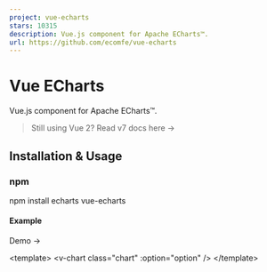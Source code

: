 ```yaml
---
project: vue-echarts
stars: 10315
description: Vue.js component for Apache ECharts™.
url: https://github.com/ecomfe/vue-echarts
---
```


Vue ECharts
===========

Vue.js component for Apache ECharts™.

> Still using Vue 2? Read v7 docs here →

Installation & Usage
--------------------

### npm

npm install echarts vue-echarts

#### Example

Demo →

<template\>
  <v-chart class\="chart" :option\="option" />
</template\>

<script setup>
import { use } from "echarts/core";
import { CanvasRenderer } from "echarts/renderers";
import { PieChart } from "echarts/charts";
import {
  TitleComponent,
  TooltipComponent,
  LegendComponent,
} from "echarts/components";
import VChart, { THEME\_KEY } from "vue-echarts";
import { ref, provide } from "vue";
use(\[
  CanvasRenderer,
  PieChart,
  TitleComponent,
  TooltipComponent,
  LegendComponent,
\]);
provide(THEME\_KEY, "dark");
const option \= ref({
  title: {
    text: "Traffic Sources",
    left: "center",
  },
  tooltip: {
    trigger: "item",
    formatter: "{a} <br/>{b} : {c} ({d}%)",
  },
  legend: {
    orient: "vertical",
    left: "left",
    data: \["Direct", "Email", "Ad Networks", "Video Ads", "Search Engines"\],
  },
  series: \[
    {
      name: "Traffic Sources",
      type: "pie",
      radius: "55%",
      center: \["50%", "60%"\],
      data: \[
        { value: 335, name: "Direct" },
        { value: 310, name: "Email" },
        { value: 234, name: "Ad Networks" },
        { value: 135, name: "Video Ads" },
        { value: 1548, name: "Search Engines" },
      \],
      emphasis: {
        itemStyle: {
          shadowBlur: 10,
          shadowOffsetX: 0,
          shadowColor: "rgba(0, 0, 0, 0.5)",
        },
      },
    },
  \],
});
</script\>

<style scoped>
.chart {
  height: 400px;
}
</style\>

Important

We encourage manually importing components and charts from ECharts for smaller bundle size. We've built an import code generator to help you with that. You can just paste in your `option` code and we'll generate the precise import code for you.

Try it →

But if you really want to import the whole ECharts bundle without having to import modules manually, just add this in your code:

import "echarts";

### CDN

Drop `<script>` inside your HTML file and access the component via `window.VueECharts`.

Demo →

<script src\="https://cdn.jsdelivr.net/npm/echarts@6.0.0"\></script\>
<script src\="https://cdn.jsdelivr.net/npm/vue@3.5.18"\></script\>
<script src\="https://cdn.jsdelivr.net/npm/vue-echarts@8.0.0-beta.1"\></script\>

const app \= Vue.createApp(...)

// register globally (or you can do it locally)
app.component('v-chart', VueECharts)

See more examples here.

### Props

-   `init-options: object`
    
    Optional chart init configurations. See `echarts.init`'s `opts` parameter here →
    
    Injection key: `INIT_OPTIONS_KEY`.
    
-   `theme: string | object`
    
    Theme to be applied. See `echarts.init`'s `theme` parameter here →
    
    Injection key: `THEME_KEY`.
    
-   `option: object`
    
    ECharts' universal interface. Modifying this prop will trigger ECharts' `setOption` method. Read more here →
    
    > 💡 When `update-options` is not specified, `notMerge: false` will be specified by default when the `setOption` method is called if the `option` object is modified directly and the reference remains unchanged; otherwise, if a new reference is bound to `option`, `notMerge: true` will be specified.
    
-   `update-options: object`
    
    Options for updating chart option. See `echartsInstance.setOption`'s `opts` parameter here →
    
    Injection key: `UPDATE_OPTIONS_KEY`.
    
-   `group: string`
    
    Group name to be used in chart connection. See `echartsInstance.group` here →
    
-   `autoresize: boolean | { throttle?: number, onResize?: () => void }` (default: `false`)
    
    Whether the chart should be resized automatically whenever its root is resized. Use the options object to specify a custom throttle delay (in milliseconds) and/or an extra resize callback function.
    
-   `loading: boolean` (default: `false`)
    
    Whether the chart is in loading state.
    
-   `loading-options: object`
    
    Configuration item of loading animation. See `echartsInstance.showLoading`'s `opts` parameter here →
    
    Injection key: `LOADING_OPTIONS_KEY`.
    
-   `manual-update: boolean` (default: `false`)
    
    For performance critical scenarios (having a large dataset) we'd better bypass Vue's reactivity system for `option` prop. By specifying `manual-update` prop with `true` and not providing `option` prop, the dataset won't be watched any more. After doing so, you need to retrieve the component instance with `ref` and manually call `setOption` method to update the chart.
    

### Events

You can bind events with Vue's `v-on` directive.

<template\>
  <v-chart :option\="option" @highlight\="handleHighlight" />
</template\>

Note

Only the `.once` event modifier is supported as other modifiers are tightly coupled with the DOM event system.

Vue ECharts support the following events:

-   `highlight` →
-   `downplay` →
-   `selectchanged` →
-   `legendselectchanged` →
-   `legendselected` →
-   `legendunselected` →
-   `legendselectall` →
-   `legendinverseselect` →
-   `legendscroll` →
-   `datazoom` →
-   `datarangeselected` →
-   `timelinechanged` →
-   `timelineplaychanged` →
-   `restore` →
-   `dataviewchanged` →
-   `magictypechanged` →
-   `geoselectchanged` →
-   `geoselected` →
-   `geounselected` →
-   `axisareaselected` →
-   `brush` →
-   `brushEnd` →
-   `brushselected` →
-   `globalcursortaken` →
-   `rendered` →
-   `finished` →
-   Mouse events
    -   `click` →
    -   `dblclick` →
    -   `mouseover` →
    -   `mouseout` →
    -   `mousemove` →
    -   `mousedown` →
    -   `mouseup` →
    -   `globalout` →
    -   `contextmenu` →
-   ZRender events
    -   `zr:click`
    -   `zr:mousedown`
    -   `zr:mouseup`
    -   `zr:mousewheel`
    -   `zr:dblclick`
    -   `zr:contextmenu`

See supported events here →

#### Native DOM Events

As Vue ECharts binds events to the ECharts instance by default, there is some caveat when using native DOM events. You need to prefix the event name with `native:` to bind native DOM events.

<template\>
  <v-chart @native:click\="handleClick" />
</template\>

### Provide / Inject

Vue ECharts provides provide/inject API for `theme`, `init-options`, `update-options` and `loading-options` to help configuring contextual options. eg. for `theme` you can use the provide API like this:

Composition API

import { THEME\_KEY } from "vue-echarts";
import { provide } from "vue";

provide(THEME\_KEY, "dark");

// or provide a ref
const theme \= ref("dark");
provide(THEME\_KEY, theme);

// getter is also supported
provide(THEME\_KEY, () \=> theme.value);

Options API

import { THEME\_KEY } from 'vue-echarts'
import { computed } from 'vue'

export default {
  {
    provide: {
      \[THEME\_KEY\]: 'dark'
    }
  }
}

// Or make injections reactive
export default {
  data() {
    return {
      theme: 'dark'
    }
  },
  provide() {
    return {
      \[THEME\_KEY\]: computed(() \=> this.theme)
    }
  }
}

### Methods

-   `setOption` →
-   `getWidth` →
-   `getHeight` →
-   `getDom` →
-   `getOption` →
-   `resize` →
-   `dispatchAction` →
-   `convertToPixel` →
-   `convertFromPixel` →
-   `containPixel` →
-   `getDataURL` →
-   `getConnectedDataURL` →
-   `clear` →
-   `dispose` →

Note

The following ECharts instance methods aren't exposed because their functionality is already provided by component props:

-   `showLoading` / `hideLoading`: use the `loading` and `loading-options` props instead.
-   `setTheme`: use the `theme` prop instead.

### Slots

Vue ECharts allows you to define ECharts option's `tooltip.formatter` and `toolbox.feature.dataView.optionToContent` callbacks via Vue slots instead of defining them in your `option` object. This simplifies custom HTMLElement rendering using familiar Vue templating.

**Slot Naming Convention**

-   Slot names begin with `tooltip`/`dataView`, followed by hyphen-separated path segments to the target.
-   Each segment corresponds to an `option` property name or an array index (for arrays, use the numeric index).
-   The constructed slot name maps directly to the nested callback it overrides.

**Example mappings**:

-   `tooltip` → `option.tooltip.formatter`
-   `tooltip-baseOption` → `option.baseOption.tooltip.formatter`
-   `tooltip-xAxis-1` → `option.xAxis[1].tooltip.formatter`
-   `tooltip-series-2-data-4` → `option.series[2].data[4].tooltip.formatter`
-   `dataView` → `option.toolbox.feature.dataView.optionToContent`
-   `dataView-media-1-option` → `option.media[1].option.toolbox.feature.dataView.optionToContent`

The slot props correspond to the first parameter of the callback function.

Usage

<template\>
  <v-chart :option\="chartOptions"\>
    <!-- Global \`tooltip.formatter\` \-->
    <template #tooltip\="params"\>
      <div v-for\="(param, i) in params" :key\="i"\>
        <span v-html\="param.marker" />
        <span\>{{ param.seriesName }}</span\>
        <span\>{{ param.value\[0\] }}</span\>
      </div\>
    </template\>

    <!-- Tooltip on xAxis \-->
    <template #tooltip-xAxis\="params"\>
      <div\>X-Axis : {{ params.value }}</div\>
    </template\>

    <!-- Data View Content \-->
    <template #dataView\="option"\>
      <table\>
        <thead\>
          <tr\>
            <th v-for\="(t, i) in option.dataset\[0\].source\[0\]" :key\="i"\>
              {{ t }}
            </th\>
          </tr\>
        </thead\>
        <tbody\>
          <tr v-for\="(row, i) in option.dataset\[0\].source.slice(1)" :key\="i"\>
            <th\>{{ row\[0\] }}</th\>
            <td v-for\="(v, i) in row.slice(1)" :key\="i"\>{{ v }}</td\>
          </tr\>
        </tbody\>
      </table\>
    </template\>
  </v-chart\>
</template\>

Example →

Note

Slots take precedence over the corresponding callback defined in `props.option`.

### Static Methods

Static methods can be accessed from `echarts` itself.

CSP: `style-src` or `style-src-elem`
------------------------------------

If you are **both** enforcing a strict CSP that prevents inline `<style>` injection and targeting browsers that don't support the CSSStyleSheet() constructor, you need to manually include `vue-echarts/style.css`.

Migration to v8
---------------

Note

Please make sure to read the upgrade guide for ECharts 6 as well.

The following breaking changes are introduced in `vue-echarts@8`:

-   **Vue 2 support is dropped:** If you still need to stay on Vue 2, use `vue-echarts@7`.
    
-   **Browser compatibility changes:** We no longer provide compatibility for browsers without native `class` support. If you need to support legacy browsers, you must transpile the code to ES5 yourself.
    
-   **CSP entry point removed:** The entry point `vue-echarts/csp` is removed. Use `vue-echarts` instead. You only need to manually include `vue-echarts/style.css` if you are **both** enforcing a strict CSP that prevents inline `<style>` injection and targeting browsers that don't support the `CSSStyleSheet()` constructor.
    

Local development
-----------------

pnpm i
pnpm dev

Open `http://localhost:5173` to see the demo.

Notice
------

The Apache Software Foundation Apache ECharts, ECharts, Apache, the Apache feather, and the Apache ECharts project logo are either registered trademarks or trademarks of the Apache Software Foundation.
